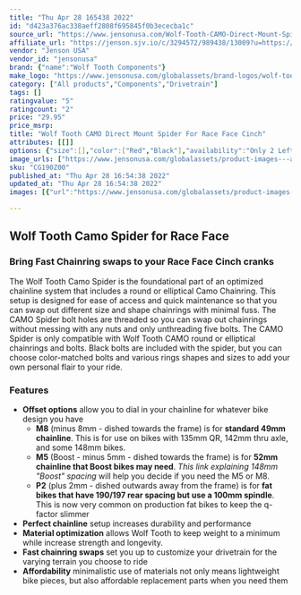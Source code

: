 ```yaml
---
title: "Thu Apr 28 165438 2022"
id: "d423a376ac338aeff2808f695845f0b3ececba1c"
source_url: "https://www.jensonusa.com/Wolf-Tooth-CAMO-Direct-Mount-Spider-For-Race-Face-Cinch"
affiliate_url: "https://jenson.sjv.io/c/3294572/989438/13009?u=https://www.jensonusa.com/Wolf-Tooth-CAMO-Direct-Mount-Spider-For-Race-Face-Cinch"
vendor: "Jenson USA"
vendor_id: "jensonusa"
brand: {"name":"Wolf Tooth Components"}
make_logo: "https://www.jensonusa.com/globalassets/brand-logos/wolf-tooth-components.jpg"
category: ["All products","Components","Drivetrain"]
tags: []
ratingvalue: "5"
ratingcount: "2"
price: "29.95"
price_msrp: 
title: "Wolf Tooth CAMO Direct Mount Spider For Race Face Cinch"
attributes: [[]]
options: {"size":[],"color":["Red","Black"],"availability":"Only 2 Left"}
image_urls: ["https://www.jensonusa.com/globalassets/product-images---all-assets/race-face/cg190z00-red.jpg"]
sku: "CG190Z00"
published_at: "Thu Apr 28 16:54:38 2022"
updated_at: "Thu Apr 28 16:54:38 2022"
images: [{"url":"https://www.jensonusa.com/globalassets/product-images---all-assets/race-face/cg190z00-red.jpg","path":"full/e46790128833f096f56edfea29e7ae18f9b42f7e.jpg","checksum":"8a067f7251cb4cdd0a45a9a4b4006382","status":"downloaded"}]

---
```

## Wolf Tooth Camo Spider for Race Face

### Bring Fast Chainring swaps to your Race Face Cinch cranks

The Wolf Tooth Camo Spider is the foundational part of an optimized chainline
system that includes a round or elliptical Camo Chainring. This setup is
designed for ease of access and quick maintenance so that you can swap out
different size and shape chainrings with minimal fuss. The CAMO Spider bolt
holes are threaded so you can swap out chainrings without messing with any
nuts and only unthreading five bolts. The CAMO Spider is only compatible with
Wolf Tooth CAMO round or elliptical chainrings and bolts. Black bolts are
included with the spider, but you can choose color-matched bolts and various
rings shapes and sizes to add your own personal flair to your ride.

### Features

  * **Offset options** allow you to dial in your chainline for whatever bike design you have
    * **M8** (minus 8mm - dished towards the frame) is for **standard 49mm chainline**. This is for use on bikes with 135mm QR, 142mm thru axle, and some 148mm bikes. 
    * **M5** (Boost - minus 5mm - dished towards the frame) is for **52mm chainline that Boost bikes may need**. _This link explaining 148mm "Boost" spacing_ will help you decide if you need the M5 or M8.
    * **P2** (plus 2mm - dished outwards away from the frame) is for **fat bikes that have 190/197 rear spacing but use a 100mm spindle**. This is now very common on production fat bikes to keep the q-factor slimmer
  * **Perfect chainline** setup increases durability and performance
  * **Material optimization** allows Wolf Tooth to keep weight to a minimum while increase strength and longevity.
  * **Fast chainring swaps** set you up to customize your drivetrain for the varying terrain you choose to ride
  * **Affordability** minimalistic use of materials not only means lightweight bike pieces, but also affordable replacement parts when you need them

